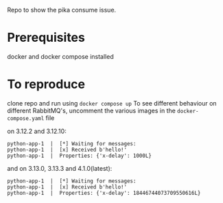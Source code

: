 Repo to show the pika consume issue. 

# Prerequisites 

docker and docker compose installed

# To reproduce

clone repo and run using `docker compose up`
To see different behaviour on different RabbitMQ's, uncomment the various images in the `docker-compose.yaml` file

on 3.12.2 and 3.12.10: 

```
python-app-1  |  [*] Waiting for messages:
python-app-1  |  [x] Received b'hello!'
python-app-1  |  Properties: {'x-delay': 1000L}
```
and on 3.13.0, 3.13.3 and 4.1.0(latest):

```
python-app-1  |  [*] Waiting for messages:
python-app-1  |  [x] Received b'hello!'
python-app-1  |  Properties: {'x-delay': 18446744073709550616L}
``` 


